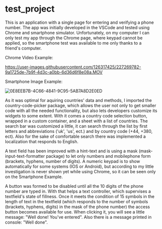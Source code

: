 # test_project

This is an application with a single page for entering and verifying a phone number. The app was initially developed in the VSCode and tested using Chrome and smartphone simulator. Unfortunately, on my computer I can only test my app through the Chrome page, where keypad cannot be applied, so the smartphone test was available to me only thanks to a friend's computer.

Chrome Video Example:


https://user-images.githubusercontent.com/126317425/227269782-9a1725de-7b9f-4d3c-a0bb-6d36d6f8e08a.MOV


Smartphone Image Example:


![0E8EEB7B-4C66-4841-9C95-5AB7A8D2E0ED](https://user-images.githubusercontent.com/126317425/227269705-2961be8f-ddf3-42a3-b592-fc4aa999d025.jpeg)


As it was optimal for aquiring countries' data and methods, I imported the country-code-picker package, which allows the user not only to get smaller code with all the needed functionality, but also lets developers customize its widgets to some extent. With it comes a country code selection button, wrapped in a custom container, and a sheet with a list of countries. The search bar was customized a little, it can search through the list by first letters and abbreviations ('uk', 'us', ect.) and by country code (+44, +380, ect). Also for the sake of comfortable search there was implemented a localization that responds to English.

A text field has been improved with a hint-text and is using a mask (mask-input-text-formatter package) to let only numbers and mobilephone form (brackets, hyphens, number of digits). A numeric keypad is to show automatically for some systems (IOS or Android), but according to my little investigation is never shown yet while using Chrome, so it can be seen only on the Smartphone Example.

A button was formed to be disabled until all the 10 digits of the phone number are typed in. With that helps a text controller, which supervises a textfield's state of fillness. Once it meets the condition of 15 symbols in the length of text in the textfield (which responds to the number of symbols (brackets, hyphens, digits) in the mask of the phone number) the access button becomes available for use. When clicking it, you will see a little message: "Well done! You've entered". Also there is a message printed in console: "Well done".

